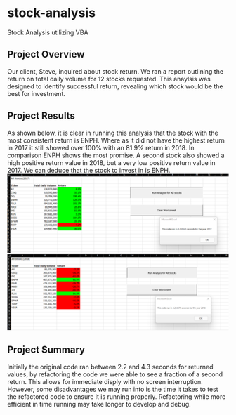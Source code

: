# stock-analysis
Stock Analysis utilizing VBA

## Project Overview

Our client, Steve, inquired about stock return. We ran a report outlining the return on total daily
volume for 12 stocks requested. This anaylsis was designed to identify successful return, revealing 
which stock would be the best for investment.


## Project Results

As shown below, it is clear in running this analysis that the stock with the most consistent return is ENPH. 
Where as it did not have the highest return in 2017 it still showed over 100% with an 81.9% return in 2018. 
In comparison ENPH shows the most promise. A second stock also showed a high positive return value in 2018, 
but a very low positive return value in 2017. We can deduce that the stock to invest in is ENPH. 
![VBA Challenge 2017](resources/VBA_Challenge_2017.png)
![VBA Challenge 2018](resources/VBA_Challenge_2018.png)

## Project Summary

Initially the original code ran between 2.2 and 4.3 seconds for returned values, by refactoring the code
we were able to see a fraction of a second return. This allows for immediate disply with no screen interruption.
However, some disadvantages we may run into is the time it takes to test the refactored code to ensure it is 
running properly. Refactoring while more efficient in time running may take longer to develop and debug. 